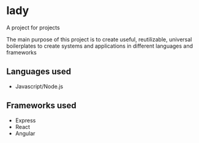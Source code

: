 # lady

A project for projects

The main purpose of this project is to create useful, reutilizable, universal boilerplates to create systems and applications in different languages and frameworks

## Languages used
* Javascript/Node.js


## Frameworks used
* Express
* React
* Angular